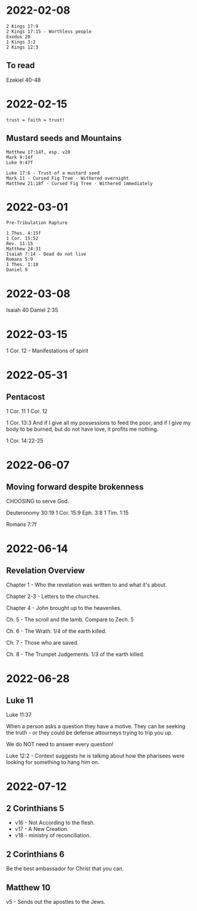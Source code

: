 # 2022-02-08

    2 Kings 17:9
    2 Kings 17:15 - Worthless people
    Exodus 20
    1 Kings 3:2
    2 Kings 12:3

## To read

Ezekiel 40-48

# 2022-02-15

    trust = faith = trust!

## Mustard seeds and Mountains

    Matthew 17:14f, esp. v20
    Mark 9:14f
    Luke 9:47f

    Luke 17:6 - Trust of a mustard seed
    Mark 11 - Cursed Fig Tree - Withered overnight
    Matthew 21:18f - Cursed Fig Tree - Withered immediately

# 2022-03-01

    Pre-Tribulation Rapture

    1 Thes. 4:15f
    1 Cor. 15:52
    Rev. 11:15
    Matthew 24:31
    Isaiah ?:14 - Dead do not live
    Romans 5:9
    1 Thes. 1:10
    Daniel 9

# 2022-03-08

Isaiah 40
Daniel 2:35

# 2022-03-15

1 Cor. 12 - Manifestations of spirit

# 2022-05-31

## Pentacost

1 Cor. 11
1 Cor. 12

1 Cor. 13:3 And if I give all my possessions to feed the poor, and if I give my
body to be burned, but do not have love, it profits me nothing.

1 Cor. 14:22-25

# 2022-06-07

## Moving forward despite brokenness

CHOOSING to serve God.

Deuteronomy 30:19
1 Cor. 15:9
Eph. 3:8
1 Tim. 1:15

Romans 7:7f

# 2022-06-14

## Revelation Overview

Chapter 1 - Who the revelation was written to and what it's about.

Chapter 2-3 - Letters to the churches.

Chapter 4 - John brought up to the heavenlies.

Ch. 5 - The scroll and the lamb.
Compare to Zech. 5

Ch. 6 - The Wrath. 1/4 of the earth killed.

Ch. 7 - Those who are saved.

Ch. 8 - The Trumpet Judgements. 1/3 of the earth killed.

# 2022-06-28

## Luke 11

Luke 11:37

When a person asks a question they have a motive. They can be seeking the
truth - or they could be defense attourneys trying to trip you up.

We do NOT need to answer every question!

Luke 12:2 - Context suggests he is talking about how the pharisees were
looking for something to hang him on.

# 2022-07-12

## 2 Corinthians 5

- v16 - Not According to the flesh.
- v17 - A New Creation.
- v18 - ministry of reconciliation.

## 2 Corinthians 6

Be the best ambassador for Christ that you can.

## Matthew 10

v5 - Sends out the apostles to the Jews.
